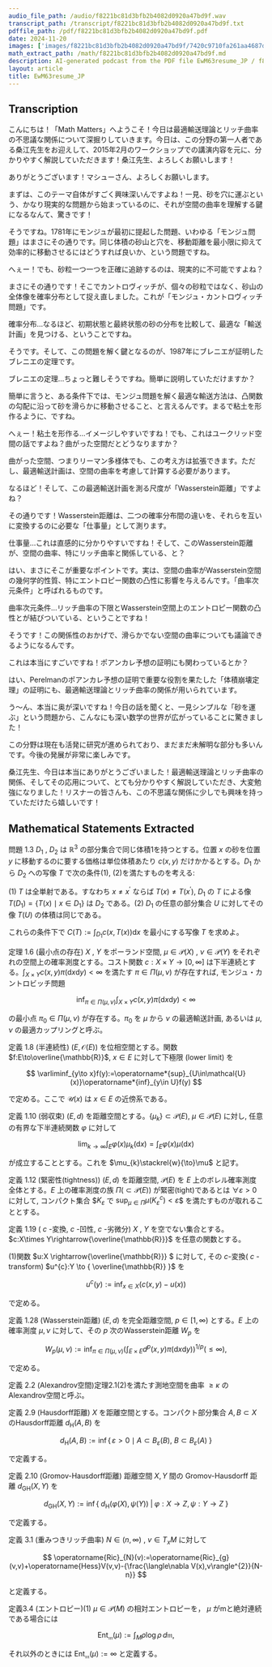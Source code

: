 ```yaml
---
audio_file_path: /audio/f8221bc81d3bfb2b4082d0920a47bd9f.wav
transcript_path: /transcript/f8221bc81d3bfb2b4082d0920a47bd9f.txt
pdffile_path: /pdf/f8221bc81d3bfb2b4082d0920a47bd9f.pdf
date: 2024-11-20
images: ['images/f8221bc81d3bfb2b4082d0920a47bd9f/7420c9710fa261aa4687dec633fa49ef9c90c2535756d004fc60a64054375c2a.jpg']
math_extract_path: /math/f8221bc81d3bfb2b4082d0920a47bd9f.md
description: AI-generated podcast from the PDF file EwM63resume_JP / f8221bc81d3bfb2b4082d0920a47bd9f
layout: article
title: EwM63resume_JP
---
```


## Transcription
こんにちは！「Math Matters」へようこそ！今日は最適輸送理論とリッチ曲率の不思議な関係について深掘りしていきます。今日は、この分野の第一人者である桑江先生をお迎えして、2015年2月のワークショップでの講演内容を元に、分かりやすく解説していただきます！桑江先生、よろしくお願いします！


ありがとうございます！マシューさん、よろしくお願いします。


まずは、このテーマ自体がすごく興味深いんですよね！一見、砂を穴に運ぶという、かなり現実的な問題から始まっているのに、それが空間の曲率を理解する鍵になるなんて、驚きです！


そうですね。1781年にモンジュが最初に提起した問題、いわゆる「モンジュ問題」はまさにその通りです。同じ体積の砂山と穴を、移動距離を最小限に抑えて効率的に移動させるにはどうすれば良いか、という問題ですね。


へぇー！でも、砂粒一つ一つを正確に追跡するのは、現実的に不可能ですよね？


まさにその通りです！そこでカントロヴィッチが、個々の砂粒ではなく、砂山の全体像を確率分布として捉え直しました。これが「モンジュ・カントロヴィッチ問題」です。


確率分布…なるほど、初期状態と最終状態の砂の分布を比較して、最適な「輸送計画」を見つける、ということですね。


そうです。そして、この問題を解く鍵となるのが、1987年にブレニエが証明したブレニエの定理です。


ブレニエの定理…ちょっと難しそうですね。簡単に説明していただけますか？


簡単に言うと、ある条件下では、モンジュ問題を解く最適な輸送方法は、凸関数の勾配に沿って砂を滑らかに移動させること、と言えるんです。まるで粘土を形作るように、ですね。


へぇー！粘土を形作る…イメージしやすいですね！でも、これはユークリッド空間の話ですよね？曲がった空間だとどうなりますか？


曲がった空間、つまりリーマン多様体でも、この考え方は拡張できます。ただし、最適輸送計画は、空間の曲率を考慮して計算する必要があります。


なるほど！そして、この最適輸送計画を測る尺度が「Wasserstein距離」ですよね？


その通りです！Wasserstein距離は、二つの確率分布間の違いを、それらを互いに変換するのに必要な「仕事量」として測ります。


仕事量…これは直感的に分かりやすいですね！そして、このWasserstein距離が、空間の曲率、特にリッチ曲率と関係している、と？


はい、まさにそこが重要なポイントです。実は、空間の曲率がWasserstein空間の幾何学的性質、特にエントロピー関数の凸性に影響を与えるんです。「曲率次元条件」と呼ばれるものです。


曲率次元条件…リッチ曲率の下限とWasserstein空間上のエントロピー関数の凸性とが結びついている、ということですね！


そうです！この関係性のおかげで、滑らかでない空間の曲率についても議論できるようになるんです。


これは本当にすごいですね！ポアンカレ予想の証明にも関わっているとか？


はい、Perelmanのポアンカレ予想の証明で重要な役割を果たした「体積崩壊定理」の証明にも、最適輸送理論とリッチ曲率の関係が用いられています。


う〜ん、本当に奥が深いですね！今日の話を聞くと、一見シンプルな「砂を運ぶ」という問題から、こんなにも深い数学の世界が広がっていることに驚きました！


この分野は現在も活発に研究が進められており、まだまだ未解明な部分も多いんです。今後の発展が非常に楽しみです。


桑江先生、今日は本当にありがとうございました！最適輸送理論とリッチ曲率の関係、そしてその応用について、とても分かりやすく解説していただき、大変勉強になりました！リスナーの皆さんも、この不思議な関係に少しでも興味を持っていただけたら嬉しいです！



## Mathematical Statements Extracted
問題 1.3 $D_{1}$ , $D_{2}$ は $\mathbb{R}^{3}$ の部分集合で同じ体積1を持つとする。位置 $x$ の砂を位置 $y$ に移動するのに要する価格は単位体積あたり $c(x,y)$ だけかかるとする。$D_{1}$ から $D_{2}$ への写像 $T$ で次の条件(1), (2)を満たすものを考える:

(1) $T$ は全単射である。すなわち $x\neq x^{\prime}$ ならば $T(x)\neq T(x^{\prime})$, $D_{1}$ の $T$ による像 $T(D_{1})=\{T(x)\mid x\in D_{1}\}$ は $D_{2}$ である。(2) $D_{1}$ の任意の部分集合 $U$ に対してその像 $T(U)$ の体積は同じである。

これらの条件下で $C(T):=\int_{D_{1}}c(x,T(x))\mathrm{d}x$ を最小にする写像 $T$ を求めよ。

定理 1.6 (最小点の存在) $X$ , $Y$ をポーランド空間, $\mu\in\mathcal{P}(X)$ , $\nu\in\mathcal{P}(Y)$ をそれぞれの空間上の確率測度とする。コスト関数 $c:X\times Y\rightarrow[0,\infty]$ は下半連続とする。$\int_{X\times Y}c(x,y)\pi(\mathrm{d}x\mathrm{d}y)<\infty$ を満たす $\pi\in\Pi(\mu,\nu)$ が存在すれば, モンジュ・カントロビッチ問題

$$
\operatorname*{inf}_{\pi\in\Pi(\mu,\nu)}\int_{X\times Y}c(x,y)\pi(\mathrm{d}x\mathrm{d}y)<\infty
$$

の最小点 $\pi_{0}\in\Pi(\mu,\nu)$ が存在する。$\pi_{0}$ を $\mu$ から $\nu$ の最適輸送計画, あるいは $\mu,\nu$ の最適カップリングと呼ぶ。

定義 1.8 (半連続性) $(E,\mathcal{O}(E))$ を位相空間とする。関数 $f:E\to\overline{\mathbb{R}}$, $x\in E$ に対して下極限 (lower limit) を

$$
\varliminf_{y\to x}f(y):=\operatorname*{sup}_{U\in\mathcal{U}(x)}\operatorname*{inf}_{y\in U}f(y)
$$

で定める。ここで $\mathcal{U}(x)$ は $x\in E$ の近傍系である。

定義 1.10 (弱収束) $(E,d)$ を距離空間とする。$\{\mu_{k}\}\subset\mathcal{P}(E),\ \mu\in\mathcal{P}(E)$ に対し, 任意の有界な下半連続関数 $\varphi$ に対して

$$
\operatorname*{lim}_{k\to\infty}\int_{E}\varphi(x)\mu_{k}(\mathrm{d}x)=\int_{E}\varphi(x)\mu(\mathrm{d}x)
$$

が成立することとする。これを $\mu_{k}\stackrel{w}{\to}\mu$ と記す。

定義 1.12 (緊密性(tightness)) $(E,d)$ を距離空間, $\mathcal{P}(E)$ を $E$ 上のボレル確率測度全体とする。$E$ 上の確率測度の族 $\Pi(\subset\mathcal{P}(E))$ が緊密(tight)であるとは $\forall\varepsilon>0$ に対して, コンパクト集合 $$K_{\varepsilon}$ で $\operatorname*{sup}_{\mu\in\Pi}\mu(K_{\varepsilon}^{c})<\varepsilon$$ を満たすものが取れることとする。

定義 1.19 ( $c$ -変換, $c$ -凹性, $c$ -劣微分) $X$ , $Y$ を空でない集合とする。$c:X\times Y\rightarrow{\overline{\mathbb{R}}}$ を任意の関数とする。

(1)関数 $u:X \rightarrow{\overline{\mathbb{R}}} $ に対して, その $c$-変換( $c$ -transform) $u^{c}:Y \to { \overline{\mathbb{R}} }$ を

$$
u^{c}(y):=\operatorname*{inf}_{x\in X}\left(c(x,y)-u(x)\right)
$$

で定める。

定義 1.28 (Wasserstein距離) $(E,d)$ を完全距離空間, $p\in[1,\infty)$ とする。$E$ 上の確率測度 $\mu,\nu$ に対して、その $p$ 次のWasserstein距離 $W_{p}$ を

$$
W_{p}(\mu,\nu):=\operatorname*{inf}_{\pi\in\Pi(\mu,\nu)}\left(\int_{E\times E}d^{p}(x,y)\pi(\mathrm{d}x\mathrm{d}y)\right)^{1/p}(\le\infty),
$$

で定める。

定義 2.2 (Alexandrov空間)定理2.1(2)を満たす測地空間を曲率 $\ge\kappa$ のAlexandrov空間と呼ぶ。

定義 2.9 (Hausdorff距離) $X$ を距離空間とする。コンパクト部分集合 $A,B\subset X$ のHausdorff距離 $d_{\mathrm{H}}(A,B)$ を

$$
d_{\mathrm{H}}(A,B):=\operatorname*{inf}\{\,\varepsilon>0\mid A\subset B_{\varepsilon}(B),\ B\subset B_{\varepsilon}(A)\;\}
$$

で定義する。

定義 2.10 (Gromov-Hausdorff距離) 距離空間 $X,Y$ 間の Gromov-Hausdorff 距離 $d_{\mathrm{GH}}(X,Y)$ を

$$
d_{\mathrm{GH}}(X,Y):=\operatorname*{inf}\{\;d_{\mathrm{H}}(\varphi(X),\psi(Y))\;|\;\varphi:X\to Z,\,\psi:Y\to Z\;\}
$$

で定義する。

定義 3.1 (重みつきリッチ曲率) $N\in(n,\infty)$ , $v\in T_{x}M$ に対して

$$
\operatorname{Ric}_{N}(v):=\operatorname{Ric}_{g}(v,v)+\operatorname{Hess}V(v,v)-{\frac{\langle\nabla V(x),v\rangle^{2}}{N-n}}
$$

と定義する。

定義3.4 (エントロピー)(1) $\mu\in\mathcal{P}(M)$ の相対エントロピーを， $\mu$ がmと絶対連続である場合には

$$
\operatorname{Ent}_{\mathfrak{m}}(\mu):=\int_{M}\rho\log\rho\,d\mathfrak{m},
$$

それ以外のときには $\operatorname{Ent}_{\mathfrak{m}}(\mu):=\infty$ と定義する。

